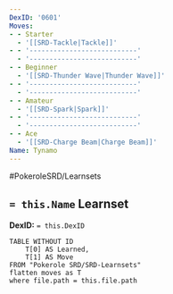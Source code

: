 ```yaml
---
DexID: '0601'
Moves:
- - Starter
  - '[[SRD-Tackle|Tackle]]'
- - '---------------------------'
  - '---------------------------'
- - Beginner
  - '[[SRD-Thunder Wave|Thunder Wave]]'
- - '---------------------------'
  - '---------------------------'
- - Amateur
  - '[[SRD-Spark|Spark]]'
- - '---------------------------'
  - '---------------------------'
- - Ace
  - '[[SRD-Charge Beam|Charge Beam]]'
Name: Tynamo
---
```


#PokeroleSRD/Learnsets

## `= this.Name` Learnset

**DexID:** `= this.DexID`

```dataview
TABLE WITHOUT ID
    T[0] AS Learned,
    T[1] AS Move
FROM "Pokerole SRD/SRD-Learnsets"
flatten moves as T
where file.path = this.file.path
```
